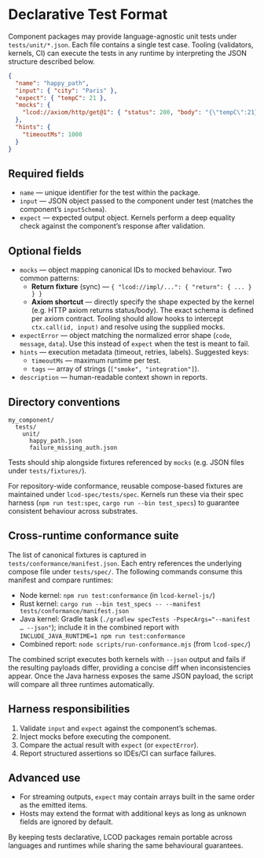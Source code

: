 # Declarative Test Format

Component packages may provide language-agnostic unit tests under `tests/unit/*.json`. Each file contains a single test case. Tooling (validators, kernels, CI) can execute the tests in any runtime by interpreting the JSON structure described below.

```json
{
  "name": "happy_path",
  "input": { "city": "Paris" },
  "expect": { "tempC": 21 },
  "mocks": {
    "lcod://axiom/http/get@1": { "status": 200, "body": "{\"tempC\":21}" }
  },
  "hints": {
    "timeoutMs": 1000
  }
}
```

## Required fields

- `name` — unique identifier for the test within the package.
- `input` — JSON object passed to the component under test (matches the component’s `inputSchema`).
- `expect` — expected output object. Kernels perform a deep equality check against the component’s response after validation.

## Optional fields

- `mocks` — object mapping canonical IDs to mocked behaviour. Two common patterns:
  - **Return fixture** (sync) — `{ "lcod://impl/...": { "return": { ... } } }`
  - **Axiom shortcut** — directly specify the shape expected by the kernel (e.g. HTTP axiom returns status/body). The exact schema is defined per axiom contract.
  Tooling should allow hooks to intercept `ctx.call(id, input)` and resolve using the supplied mocks.
- `expectError` — object matching the normalized error shape (`code`, `message`, `data`). Use this instead of `expect` when the test is meant to fail.
- `hints` — execution metadata (timeout, retries, labels). Suggested keys:
  - `timeoutMs` — maximum runtime per test.
  - `tags` — array of strings (`["smoke", "integration"]`).
- `description` — human-readable context shown in reports.

## Directory conventions

```
my_component/
  tests/
    unit/
      happy_path.json
      failure_missing_auth.json
```

Tests should ship alongside fixtures referenced by `mocks` (e.g. JSON files under `tests/fixtures/`).

For repository-wide conformance, reusable compose-based fixtures are maintained under
`lcod-spec/tests/spec`. Kernels run these via their spec harness (`npm run test:spec`,
`cargo run --bin test_specs`) to guarantee consistent behaviour across substrates.

## Cross-runtime conformance suite

The list of canonical fixtures is captured in `tests/conformance/manifest.json`. Each entry
references the underlying compose file under `tests/spec/`. The following commands consume
this manifest and compare runtimes:

- Node kernel: `npm run test:conformance` (in `lcod-kernel-js/`)
- Rust kernel: `cargo run --bin test_specs -- --manifest tests/conformance/manifest.json`
- Java kernel: Gradle task (`./gradlew specTests -PspecArgs="--manifest … --json"`); include it in the combined report with `INCLUDE_JAVA_RUNTIME=1 npm run test:conformance`
- Combined report: `node scripts/run-conformance.mjs` (from `lcod-spec/`)

The combined script executes both kernels with `--json` output and fails if the resulting
payloads differ, providing a concise diff when inconsistencies appear. Once the Java harness
exposes the same JSON payload, the script will compare all three runtimes automatically.

## Harness responsibilities

1. Validate `input` and `expect` against the component’s schemas.
2. Inject mocks before executing the component.
3. Compare the actual result with `expect` (or `expectError`).
4. Report structured assertions so IDEs/CI can surface failures.

## Advanced use

- For streaming outputs, `expect` may contain arrays built in the same order as the emitted items.
- Hosts may extend the format with additional keys as long as unknown fields are ignored by default.

By keeping tests declarative, LCOD packages remain portable across languages and runtimes while sharing the same behavioural guarantees.

